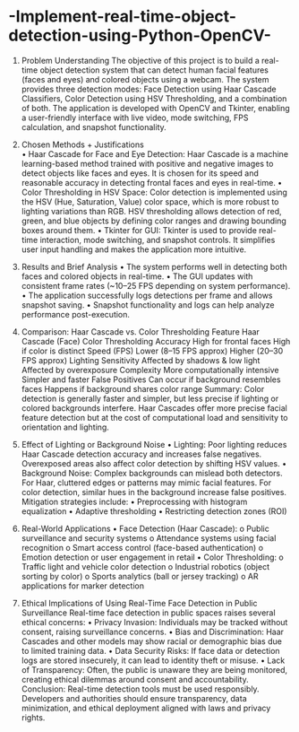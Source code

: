 # -Implement-real-time-object-detection-using-Python-OpenCV-
1. Problem Understanding
The objective of this project is to build a real-time object detection system that can detect human facial features (faces and eyes) and colored objects using a webcam. The system provides three detection modes: Face Detection using Haar Cascade Classifiers, Color Detection using HSV Thresholding, and a combination of both. The application is developed with OpenCV and Tkinter, enabling a user-friendly interface with live video, mode switching, FPS calculation, and snapshot functionality.
2. Chosen Methods + Justifications  
•	Haar Cascade for Face and Eye Detection:
Haar Cascade is a machine learning-based method trained with positive and negative images to detect objects like faces and eyes. It is chosen for its speed and reasonable accuracy in detecting frontal faces and eyes in real-time.
•	Color Thresholding in HSV Space:
Color detection is implemented using the HSV (Hue, Saturation, Value) color space, which is more robust to lighting variations than RGB. HSV thresholding allows detection of red, green, and blue objects by defining color ranges and drawing bounding boxes around them.
•	Tkinter for GUI:
Tkinter is used to provide real-time interaction, mode switching, and snapshot controls. It simplifies user input handling and makes the application more intuitive.
3. Results and Brief Analysis
•	The system performs well in detecting both faces and colored objects in real-time.
•	The GUI updates with consistent frame rates (~10–25 FPS depending on system performance).
•	The application successfully logs detections per frame and allows snapshot saving.
•	Snapshot functionality and logs can help analyze performance post-execution.




4. Comparison: Haar Cascade vs. Color Thresholding
Feature	Haar Cascade (Face)	Color Thresholding
Accuracy	High for frontal faces	High if color is distinct
Speed (FPS)	Lower (8–15 FPS approx)	Higher (20–30 FPS approx)
Lighting Sensitivity	Affected by shadows & low light	Affected by overexposure
Complexity	More computationally intensive	Simpler and faster
False Positives	Can occur if background resembles faces	Happens if background shares color range
Summary:
Color detection is generally faster and simpler, but less precise if lighting or colored backgrounds interfere. Haar Cascades offer more precise facial feature detection but at the cost of computational load and sensitivity to orientation and lighting.
5. Effect of Lighting or Background Noise
•	Lighting:
Poor lighting reduces Haar Cascade detection accuracy and increases false negatives. Overexposed areas also affect color detection by shifting HSV values.
•	Background Noise:
Complex backgrounds can mislead both detectors. For Haar, cluttered edges or patterns may mimic facial features. For color detection, similar hues in the background increase false positives.
Mitigation strategies include:
•	Preprocessing with histogram equalization
•	Adaptive thresholding
•	Restricting detection zones (ROI)
6. Real-World Applications
•	Face Detection (Haar Cascade):
o	Public surveillance and security systems
o	Attendance systems using facial recognition
o	Smart access control (face-based authentication)
o	Emotion detection or user engagement in retail
•	Color Thresholding:
o	Traffic light and vehicle color detection
o	Industrial robotics (object sorting by color)
o	Sports analytics (ball or jersey tracking)
o	AR applications for marker detection
7. Ethical Implications of Using Real-Time Face Detection in Public Surveillance
Real-time face detection in public spaces raises several ethical concerns:
•	Privacy Invasion:
Individuals may be tracked without consent, raising surveillance concerns.
•	Bias and Discrimination:
Haar Cascades and other models may show racial or demographic bias due to limited training data.
•	Data Security Risks:
If face data or detection logs are stored insecurely, it can lead to identity theft or misuse.
•	Lack of Transparency:
Often, the public is unaware they are being monitored, creating ethical dilemmas around consent and accountability.
Conclusion:
Real-time detection tools must be used responsibly. Developers and authorities should ensure transparency, data minimization, and ethical deployment aligned with laws and privacy rights.


